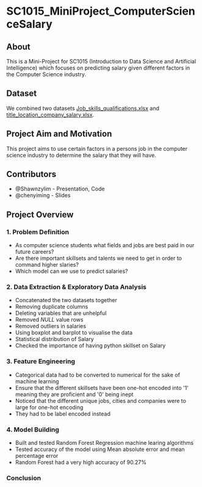 # SC1015_MiniProject_ComputerScienceSalary
## About
This is a Mini-Project for SC1015 (Introduction to Data Science and Artificial Intelligence) which focuses on predicting salary given different factors in the Computer Science industry.
## Dataset
We combined two datasets
[Job_skills_qualifications.xlsx](https://github.com/Shawnzylim/SC1015_MiniProject_ComputerScienceSalary/files/8546509/Job_skills_qualifications.xlsx)
and
[title_location_company_salary.xlsx](https://github.com/Shawnzylim/SC1015_MiniProject_ComputerScienceSalary/files/8546510/title_location_company_salary.xlsx).
## Project Aim and Motivation
This project aims to use certain factors in a persons job in the computer science industry to determine the salary that they will have.
## Contributors
- @Shawnzylim - Presentation, Code
- @chenyiming - Slides
## Project Overview
### 1. Problem Definition
- As computer science students what fields and jobs are best paid in our future careers?
- Are there important skillsets and talents we need to get in order to command higher slaries?
- Which model can we use to predict salaries?
### 2. Data Extraction & Exploratory Data Analysis
- Concatenated the two datasets together
- Removing duplicate columns
- Deleting variables that are unhelpful
- Removed *NULL* value rows
- Removed outliers in salaries
- Using boxplot and barplot to visualise the data
- Statistical distribution of Salary
- Checked the importance of having python skillset on Salary
### 3. Feature Engineering
- Categorical data had to be converted to numerical for the sake of machine learning
- Ensure that the different skillsets have been one-hot encoded into '1' meaning they are proficient and '0' being inept
- Noticed that the different unique jobs, cities and companies were to large for one-hot encoding
- They had to be label encoded instead
### 4. Model Building
-  Built and tested Random Forest Regression machine learing algorithms
-  Tested accuracy of the model using Mean absolute error and mean percentage error
-  Random Forest had a very high accuracy of 90.27%
### Conclusion
